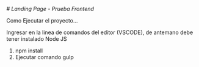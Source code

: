 <em> # Landing Page - Prueba Frontend </em>

Como Ejecutar el proyecto...

Ingresar en la linea de comandos del editor (VSCODE), de antemano debe tener instalado Node JS

1. npm install 
2. Ejecutar comando gulp

